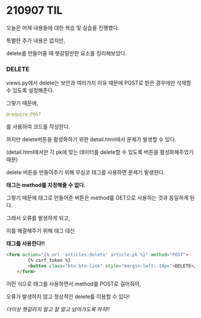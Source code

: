 # 210907 TIL

오늘은 어제 내용들에 대한 복습 및 실습을 진행했다.

특별한 추가 내용은 없지만,

delete를 만들어줄 때 헷갈릴만한 요소를 정리해보았다.



### DELETE

views.py에서 delete는 보안과 여러가지 이유 때문에 POST로 받은 경우에만 삭제할 수 있도록 설정해준다.

그렇기 때문에, 

```python
@require_POST
```

를 사용하여 코드를 작성한다.



하지만 delete버튼을 활성화하기 위한 detail.html에서 문제가 발생할 수 있다.

(detail.html에서만 각 pk에 맞는 데이터를 delete할 수 있도록 버튼을 활성화해주었기 때문)

delete 버튼을 만들어주기 위해 무심코 <a>태그를 사용하면 문제가 발생한다.

**<a>태그는 method를 지정해줄 수 없다.**

그렇기 때문에 <a>태그로 만들어준 버튼은 method를 GET으로 사용하는 것과 동일하게 된다.

그래서 오류를 발생하게 되고, 

이를 해결해주기 위해 <a>태그 대신 **<form>태그를 사용한다!!**

```html
<form action="{% url 'articles:delete' article.pk %}" method="POST">
        {% csrf_token %}
        <button class="btn btn-link" style="margin-left:-14px">DELETE</button>
    </form>
```

이런 식으로 <form>태그를 사용하면서 method를 POST로 걸어줘야,

오류가 발생하지 않고 정상적인 delete를 이용할 수 있다!



*더이상 헷갈리지 말고 잘 알고 넘어가도록 하자!!*

